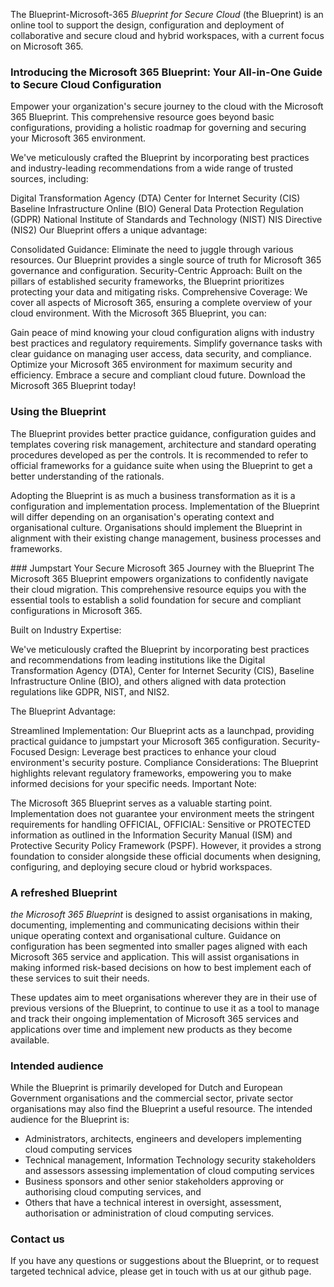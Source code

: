The Blueprint-Microsoft-365 *Blueprint for Secure Cloud* (the Blueprint) is an online tool to support the design, configuration and deployment of collaborative and secure cloud and hybrid workspaces, with a current focus on Microsoft 365. 

### Introducing the Microsoft 365 Blueprint: Your All-in-One Guide to Secure Cloud Configuration

Empower your organization's secure journey to the cloud with the Microsoft 365 Blueprint. This comprehensive resource goes beyond basic configurations, providing a holistic roadmap for governing and securing your Microsoft 365 environment.

We've meticulously crafted the Blueprint by incorporating best practices and industry-leading recommendations from a wide range of trusted sources, including:

Digital Transformation Agency (DTA)
Center for Internet Security (CIS)
Baseline Infrastructure Online (BIO)
General Data Protection Regulation (GDPR)
National Institute of Standards and Technology (NIST)
NIS Directive (NIS2)
Our Blueprint offers a unique advantage:

Consolidated Guidance: Eliminate the need to juggle through various resources. Our Blueprint provides a single source of truth for Microsoft 365 governance and configuration.
Security-Centric Approach: Built on the pillars of established security frameworks, the Blueprint prioritizes protecting your data and mitigating risks.
Comprehensive Coverage: We cover all aspects of Microsoft 365, ensuring a complete overview of your cloud environment.
With the Microsoft 365 Blueprint, you can:

Gain peace of mind knowing your cloud configuration aligns with industry best practices and regulatory requirements.
Simplify governance tasks with clear guidance on managing user access, data security, and compliance.
Optimize your Microsoft 365 environment for maximum security and efficiency.
Embrace a secure and compliant cloud future. Download the Microsoft 365 Blueprint today!

### Using the Blueprint

The Blueprint provides better practice guidance, configuration guides and templates covering risk management, architecture and standard operating procedures developed as per the controls. It is recommended to refer to official frameworks for a guidance suite when using the Blueprint to get a better understanding of the rationals. 

Adopting the Blueprint is as much a business transformation as it is a configuration and implementation process. Implementation of the Blueprint will differ depending on an organisation's operating context and organisational culture. Organisations should implement the Blueprint in alignment with their existing change management, business processes and frameworks. 

<div class="alert alert-info" role="alert">
### Jumpstart Your Secure Microsoft 365 Journey with the Blueprint
The Microsoft 365 Blueprint empowers organizations to confidently navigate their cloud migration. This comprehensive resource equips you with the essential tools to establish a solid foundation for secure and compliant configurations in Microsoft 365.

Built on Industry Expertise:

We've meticulously crafted the Blueprint by incorporating best practices and recommendations from leading institutions like the Digital Transformation Agency (DTA), Center for Internet Security (CIS), Baseline Infrastructure Online (BIO), and others aligned with data protection regulations like GDPR, NIST, and NIS2.

The Blueprint Advantage:

Streamlined Implementation: Our Blueprint acts as a launchpad, providing practical guidance to jumpstart your Microsoft 365 configuration.
Security-Focused Design: Leverage best practices to enhance your cloud environment's security posture.
Compliance Considerations: The Blueprint highlights relevant regulatory frameworks, empowering you to make informed decisions for your specific needs.
Important Note:

The Microsoft 365 Blueprint serves as a valuable starting point.  Implementation does not guarantee  your environment meets the stringent requirements for handling OFFICIAL, OFFICIAL: Sensitive or PROTECTED information as outlined in the Information Security Manual (ISM) and Protective Security Policy Framework (PSPF).  However, it provides a strong foundation to consider alongside these official documents when designing, configuring, and deploying secure cloud or hybrid workspaces.
</div>

### A refreshed Blueprint

*the Microsoft 365 Blueprint* is designed to assist organisations in making, documenting, implementing and communicating decisions within their unique operating context and organisational culture. Guidance on configuration has been segmented into smaller pages aligned with each Microsoft 365 service and application. This will assist organisations in making informed risk-based decisions  on how to best implement each of these services to suit their needs. 

These updates aim to meet organisations wherever they are in their use of previous versions of the Blueprint, to continue to use it as a tool to manage and track their ongoing implementation of Microsoft 365 services and applications over time and implement new products as they become available. 

### Intended audience

While the Blueprint is primarily developed for Dutch and European Government organisations and the commercial sector, private sector organisations may also find the Blueprint a useful resource. The intended audience for the Blueprint is:

* Administrators, architects, engineers and developers implementing cloud computing services
* Technical management, Information Technology security stakeholders and assessors assessing implementation of cloud computing services
* Business sponsors and other senior stakeholders approving or authorising cloud computing services, and 
* Others that have a technical interest in oversight, assessment, authorisation or administration of cloud computing services.

### Contact us

If you have any questions or suggestions about the Blueprint, or to request targeted technical advice, please get in touch with us at our github page.
